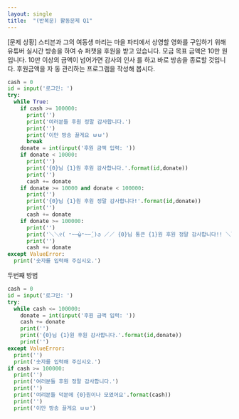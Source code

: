 ```yaml
---
layout: single
title:  "(반복문) 활동문제 Q1"
---
```


[문제 상황]
스티븐과 그의 여동생 마리는 마을 파티에서 상영할
영화를 구입하기 위해 유튜버 실시간 방송을 하여 슈
퍼챗을 후원을 받고 있습니다. 모금 목표 금액은 10만
원입니다. 10만 이상의 금액이 넘어가면 감사의 인사
를 하고 바로 방송을 종료할 것입니다. 후원금액을 자
동 관리하는 프로그램을 작성해 봅시다.

~~~python
cash = 0
id = input('로그인: ')
try:
  while True:
    if cash >= 100000:
      print('')
      print('여러분들 후원 정말 감사합니다.')
      print('')
      print('이만 방송 끌게요 ㅂㅂ')
      break
    donate = int(input('후원 금액 입력: '))
    if donate < 10000:
      print('')
      print('{0}님 {1}원 후원 감사합니다.'.format(id,donate))
      print('')
      cash += donate
    if donate >= 10000 and donate < 100000:
      print('')
      print('{0}님 {1}원 후원 정말 감사합니다!'.format(id,donate))
      print('')
      cash += donate
    if donate >= 100000:
      print('')
      print('＼＼୧( ⁼̴̶̤̀ω⁼̴̶̤́ )૭ ／／ {0}님 통큰 {1}원 후원 정말 감사합니다!! ＼＼୧( ⁼̴̶̤̀ω⁼̴̶̤́ )૭ ／／'.format(id,donate))
      print('')
      cash += donate
except ValueError:
  print('숫자를 입력해 주십시오.')
~~~

두번째 방법

~~~python
cash = 0
id = input('로그인: ')
try:
  while cash <= 100000:
    donate = int(input('후원 금액 입력: '))
    cash += donate
    print('')
    print('{0}님 {1}원 후원 감사합니다.'.format(id,donate))
    print('')
except ValueError:
  print('')
  print('숫자를 입력해 주십시오.')
if cash >= 100000:
  print('')
  print('여러분들 후원 정말 감사합니다.')
  print('')
  print('여려분들 덕분에 {0}원이나 모였어요'.format(cash))
  print('')
  print('이만 방송 끌게요 ㅂㅂ')
~~~
